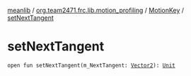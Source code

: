 [meanlib](../../index.md) / [org.team2471.frc.lib.motion_profiling](../index.md) / [MotionKey](index.md) / [setNextTangent](./set-next-tangent.md)

# setNextTangent

`open fun setNextTangent(m_NextTangent: `[`Vector2`](../../org.team2471.frc.lib.vector/-vector2/index.md)`): `[`Unit`](https://kotlinlang.org/api/latest/jvm/stdlib/kotlin/-unit/index.html)